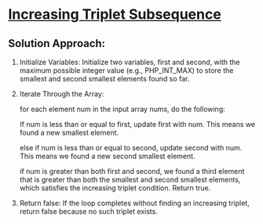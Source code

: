 # [Increasing Triplet Subsequence](https://leetcode.com/problems/increasing-triplet-subsequence/?envType=study-plan-v2&envId=leetcode-75)

## Solution Approach:

1. Initialize Variables: Initialize two variables, first and second, with the maximum possible integer value (e.g., PHP_INT_MAX) to store the smallest and second smallest elements found so far.


2. Iterate Through the Array:

    for each element num in the input array nums, do the following:
    
    If num is less than or equal to first, update first with num. This means we found a new smallest element.
    
    else if num is less than or equal to second, update second with num. This means we found a new second smallest element.
    
    if num is greater than both first and second, we found a third element that is greater than both the smallest and second smallest elements, which satisfies the increasing triplet condition. Return true.


3. Return false: If the loop completes without finding an increasing triplet, return false because no such triplet exists.